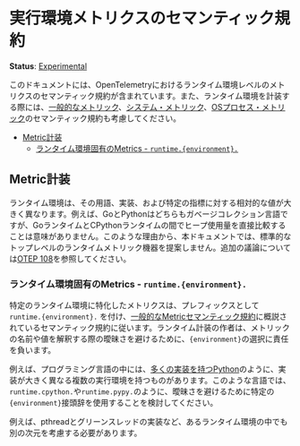 <!--
# Semantic Conventions for Runtime Environment Metrics
-->

# 実行環境メトリクスのセマンティック規約

**Status**: [Experimental](../../document-status.md)

<!--
This document includes semantic conventions for runtime environment level
metrics in OpenTelemetry. Also consider the [general
metric](README.md#general-metric-semantic-conventions), [system
metrics](system-metrics.md) and [OS Process metrics](process-metrics.md)
semantic conventions when instrumenting runtime environments.
-->

このドキュメントには、OpenTelemetryにおけるランタイム環境レベルのメトリクスのセマンティック規約が含まれています。また、ランタイム環境を計装する際には、[一般的なメトリック](README.md#general-metric-semantic-conventions)、[システム・メトリック](system-metric.md)、[OSプロセス・メトリック](process-metric.md)のセマンティック規約も考慮してください。

<!-- Re-generate TOC with `markdown-toc --no-first-h1 -i` -->

<!-- toc -->

<!--
- [Metric Instruments](#metric-instruments)
  * [Runtime Environment Specific Metrics - `runtime.{environment}.`](#runtime-environment-specific-metrics---runtimeenvironment)
-->

- [Metric計装](#Metric計装)
  * [ランタイム環境固有のMetrics - `runtime.{environment}.`](#ランタイム環境固有のMetrics---runtimeenvironment)

<!-- tocstop -->

<!--
## Metric Instruments
-->

## Metric計装

<!--
Runtime environments vary widely in their terminology, implementation, and
relative values for a given metric. For example, Go and Python are both
garbage collected languages, but comparing heap usage between the Go and
CPython runtimes directly is not meaningful. For this reason, this document
does not propose any standard top-level runtime metric instruments. See [OTEP
108](https://github.com/open-telemetry/oteps/pull/108/files) for additional
discussion.
-->

ランタイム環境は、その用語、実装、および特定の指標に対する相対的な値が大きく異なります。例えば、GoとPythonはどちらもガベージコレクション言語ですが、GoランタイムとCPythonランタイムの間でヒープ使用量を直接比較することは意味がありません。このような理由から、本ドキュメントでは、標準的なトップレベルのランタイムメトリック機器を提案しません。追加の議論については[OTEP 108](https://github.com/open-telemetry/oteps/pull/108/files)を参照してください。

<!--
### Runtime Environment Specific Metrics - `runtime.{environment}.`
-->

### ランタイム環境固有のMetrics - `runtime.{environment}.`

<!--
Metrics specific to a certain runtime environment should be prefixed with
`runtime.{environment}.` and follow the semantic conventions outlined in
[general metric semantic
conventions](README.md#general-metric-semantic-conventions). Authors of
runtime instrumentations are responsible for the choice of `{environment}` to
avoid ambiguity when interpreting a metric's name or values.
-->

特定のランタイム環境に特化したメトリクスは、プレフィックスとして `runtime.{environment}.` を付け、[一般的なMetricセマンティック規約](README.md#general-metric-semantic-conventions)に概説されているセマンティック規約に従います。ランタイム計装の作者は、メトリックの名前や値を解釈する際の曖昧さを避けるために、`{environment}`の選択に責任を負います。

<!--
For example, some programming languages have multiple runtime environments
that vary significantly in their implementation, like [Python which has many
implementations](https://wiki.python.org/moin/PythonImplementations). For
such languages, consider using specific `{environment}` prefixes to avoid
ambiguity, like `runtime.cpython.` and `runtime.pypy.`.
-->

例えば、プログラミング言語の中には、[多くの実装を持つPython](https://wiki.python.org/moin/PythonImplementations)のように、実装が大きく異なる複数の実行環境を持つものがあります。このような言語では、`runtime.cpython.`や`runtime.pypy.`のように、曖昧さを避けるために特定の`{environment}`接頭辞を使用することを検討してください。

<!--
There are other dimensions even within a given runtime environment to
consider, for example pthreads vs green thread implementations.
-->

例えば、pthreadとグリーンスレッドの実装など、あるランタイム環境の中でも別の次元を考慮する必要があります。


